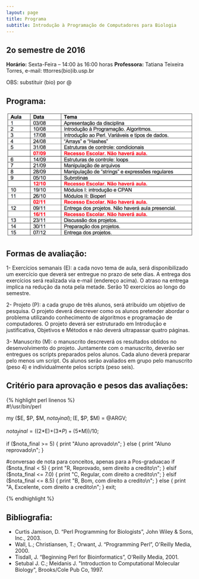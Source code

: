 ```yaml
---
layout: page
title: Programa
subtitle: Introdução à Programação de Computadores para Biologia
---
```



## 2o semestre de 2016

**Horário:**    Sexta-Feira – 14:00 às 16:00 horas
**Professora:** Tatiana Teixeira Torres, e-mail: tttorres(bio)ib.usp.br

OBS: substituir (bio) por @ 

## Programa:

![Programa](/img/programa2018.png)

## Formas de avaliação:

1- Exercícios semanais (E): a cada novo tema de aula, será disponibilizado um exercício que deverá ser entregue no prazo de sete dias. A entrega dos exercícios será realizada via e-mail (endereço acima). O atraso na entrega implica na redução da nota pela metade. Serão 10 exercícios ao longo do semestre. 

2- Projeto (P): a cada grupo de três alunos, será atribuído um objetivo de pesquisa. O projeto deverá descrever como os alunos pretender abordar o problema utilizando conhecimento de algoritmos e programação de computadores. O projeto deverá ser estruturado em Introdução e justificativa, Objetivos e Métodos e não deverá ultrapassar quatro páginas.

3- Manuscrito (M): o manuscrito descreverá os resultados obtidos no desenvolvimento do projeto. Juntamente com o manuscrito, deverão ser entregues os scripts preparados pelos alunos. Cada aluno deverá preparar pelo menos um script. Os alunos serão avaliados em grupo pelo manuscrito (peso 4) e individualmente pelos scripts (peso seis).

## Critério para aprovação e pesos das avaliações:

{% highlight perl linenos %}  
#!/usr/bin/perl

my ($E, $P, $M, $nota_final);
($E, $P, $M) = @ARGV;

$nota_final = ((2*$E)+(3*$P)+(5*$M))/10;

if ($nota_final >= 5) {
  print "Aluno aprovado\n";
} else {
  print "Aluno reprovado\n";
}

#conversao de nota para conceitos, apenas para a Pos-graduacao
if ($nota_final < 5) {
  print "R, Reprovado, sem direito a credito\n";
} elsif ($nota_final <= 7.0) {
  print "C, Regular, com direito a credito\n";
} elsif ($nota_final <= 8.5) {
  print "B, Bom, com direito a credito\n";
} else {
  print "A, Excelente, com direito a credito\n";
}
exit;

{% endhighlight %}


## Bibliografia:

- Curtis Jamison, D. “Perl Programming for Biologists”, John Wiley & Sons, Inc., 2003.
- Wall, L.; Christiansen, T.; Orwant, J. “Programming Perl”, O'Reilly Media, 2000.
- Tisdall, J. “Beginning Perl for Bioinformatics”, O'Reilly Media, 2001.
- Setubal J. C.; Meidanis J. "Introduction to Computational Molecular Biology", Brooks/Cole Pub Co, 1997.
